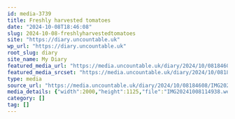 ```yaml
---
id: media-3739
title: Freshly harvested tomatoes
date: "2024-10-08T18:46:08"
slug: 2024-10-08-freshlyharvestedtomatoes
site: "https://diary.uncountable.uk"
wp_url: "https://diary.uncountable.uk"
root_slug: diary
site_name: My Diary
featured_media_url: "https://media.uncountable.uk/diary/2024/10/08184608/IMG20241008114938.webp"
featured_media_srcset: "https://media.uncountable.uk/diary/2024/10/08184608/IMG20241008114938-300x169.webp 300w, https://media.uncountable.uk/diary/2024/10/08184608/IMG20241008114938-1024x576.webp 1024w, https://media.uncountable.uk/diary/2024/10/08184608/IMG20241008114938-150x150.webp 150w, https://media.uncountable.uk/diary/2024/10/08184608/IMG20241008114938-640x360.webp 640w, https://media.uncountable.uk/diary/2024/10/08184608/IMG20241008114938.webp 2000w"
type: media
source_url: "https://media.uncountable.uk/diary/2024/10/08184608/IMG20241008114938.webp"
media_details: {"width":2000,"height":1125,"file":"IMG20241008114938.webp","filesize":190326,"sizes":{"medium":{"file":"IMG20241008114938-300x169.webp","width":300,"height":169,"filesize":12976,"mime_type":"image/webp","source_url":"https://media.uncountable.uk/diary/2024/10/08184608/IMG20241008114938-300x169.webp"},"large":{"file":"IMG20241008114938-1024x576.webp","width":1024,"height":576,"filesize":60904,"mime_type":"image/webp","source_url":"https://media.uncountable.uk/diary/2024/10/08184608/IMG20241008114938-1024x576.webp"},"thumbnail":{"file":"IMG20241008114938-150x150.webp","width":150,"height":150,"filesize":6162,"mime_type":"image/webp","source_url":"https://media.uncountable.uk/diary/2024/10/08184608/IMG20241008114938-150x150.webp"},"mobwidth":{"file":"IMG20241008114938-640x360.webp","width":640,"height":360,"filesize":33708,"mime_type":"image/webp","source_url":"https://media.uncountable.uk/diary/2024/10/08184608/IMG20241008114938-640x360.webp"},"full":{"file":"IMG20241008114938.webp","width":2000,"height":1125,"mime_type":"image/webp","source_url":"https://media.uncountable.uk/diary/2024/10/08184608/IMG20241008114938.webp"}},"image_meta":{"aperture":"0","credit":"","camera":"","caption":"","created_timestamp":"0","copyright":"","focal_length":"0","iso":"0","shutter_speed":"0","title":"","orientation":"0","keywords":[]}}
category: []
tag: []
---
```



